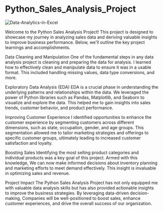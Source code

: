 # Python_Sales_Analysis_Project

![Data-Analytics-in-Excel](https://media.geeksforgeeks.org/wp-content/uploads/20230510174745/Data-Analysis-with-Python.webp)

Welcome to the Python Sales Analysis Project! This project is designed to showcase my journey in analyzing sales data and deriving valuable insights to improve business performance. Below, we'll outline the key project learnings and accomplishments.

Data Cleaning and Manipulation
One of the fundamental steps in any data analysis project is cleaning and preparing the data for analysis. I learned how to effectively clean and manipulate data to ensure it was in a usable format. This included handling missing values, data type conversions, and more.

Exploratory Data Analysis (EDA)
EDA is a crucial phase in understanding the underlying patterns and relationships within the data. We leveraged the power of Python libraries such as Pandas, Matplotlib, and Seaborn to visualize and explore the data. This helped me to gain insights into sales trends, customer behavior, and product performance.

Improving Customer Experience
I identified opportunities to enhance the customer experience by segmenting customers across different dimensions, such as state, occupation, gender, and age groups. This segmentation allowed me to tailor marketing strategies and offerings to specific customer groups, ultimately leading to increased customer satisfaction and loyalty.

Boosting Sales
Identifying the most selling product categories and individual products was a key goal of this project. Armed with this knowledge, We can now make informed decisions about inventory planning and marketing efforts to meet demand effectively. This insight is invaluable in optimizing sales and revenue.

Project Impact
The Python Sales Analysis Project has not only equipped me with valuable data analysis skills but has also provided actionable insights to improve the business strategies. By leveraging data-driven decision-making, Companies will be well-positioned to boost sales, enhance customer experiences, and drive the overall success of our organization.

